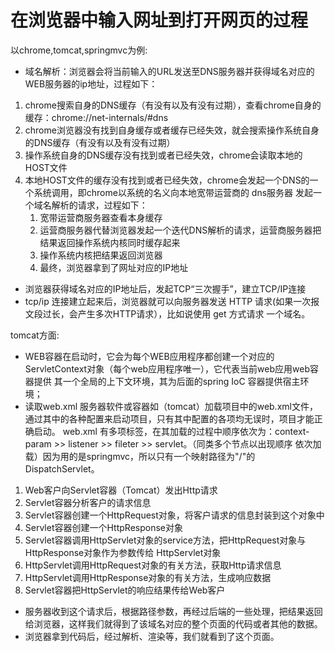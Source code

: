 # 在浏览器中输入网址到打开网页的过程
以chrome,tomcat,springmvc为例:
- 域名解析：浏览器会将当前输入的URL发送至DNS服务器并获得域名对应的WEB服务器的ip地址，过程如下：
1. chrome搜索自身的DNS缓存（有没有以及有没有过期），查看chrome自身的缓存：chrome://net-internals/#dns
2. chrome浏览器没有找到自身缓存或者缓存已经失效，就会搜索操作系统自身的DNS缓存（有没有以及有没有过期）
3. 操作系统自身的DNS缓存没有找到或者已经失效，chrome会读取本地的HOST文件
4. 本地HOST文件的缓存没有找到或者已经失效，chrome会发起一个DNS的一个系统调用，即chrome以系统的名义向本地宽带运营商的 dns服务器
发起一个域名解析的请求，过程如下：
   1. 宽带运营商服务器查看本身缓存
   2. 运营商服务器代替浏览器发起一个迭代DNS解析的请求，运营商服务器把结果返回操作系统内核同时缓存起来
   3. 操作系统内核把结果返回浏览器
   4. 最终，浏览器拿到了网址对应的IP地址
- 浏览器获得域名对应的IP地址后，发起TCP“三次握手”，建立TCP/IP连接
- tcp/ip 连接建立起来后，浏览器就可以向服务器发送 HTTP 请求(如果一次报文段过长，会产生多次HTTP请求），比如说使用 get 方式请求
一个域名。

tomcat方面:
- WEB容器在启动时，它会为每个WEB应用程序都创建一个对应的ServletContext对象（每个web应用程序唯一），它代表当前web应用web容器提供
其一个全局的上下文环境，其为后面的spring IoC
容器提供宿主环境；
- 读取web.xml
服务器软件或容器如（tomcat）加载项目中的web.xml文件，通过其中的各种配置来启动项目，只有其中配置的各项均无误时，项目才能正确启动。
web.xml	有多项标签，在其加载的过程中顺序依次为：context-param >> listener >> fileter >> servlet​。（同类多个节点以出现顺序
依次加载）因为用的是springmvc，所以只有一个映射路径为"/"的DispatchServlet。
1. Web客户向Servlet容器（Tomcat）发出Http请求
2. Servlet容器分析客户的请求信息
3. Servlet容器创建一个HttpRequest对象，将客户请求的信息封装到这个对象中
4. Servlet容器创建一个HttpResponse对象
5. Servlet容器调用HttpServlet对象的service方法，把HttpRequest对象与HttpResponse对象作为参数传给 HttpServlet对象
6. HttpServlet调用HttpRequest对象的有关方法，获取Http请求信息
7. HttpServlet调用HttpResponse对象的有关方法，生成响应数据
8. Servlet容器把HttpServlet的响应结果传给Web客户
- 服务器收到这个请求后，根据路径参数，再经过后端的一些处理，把结果返回给浏览器，这样我们就得到了该域名对应的整个页面的代码或者其他的数据。
- 浏览器拿到代码后，经过解析、渲染等，我们就看到了这个页面。
